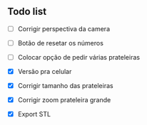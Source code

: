 ## Todo list


- [ ] Corrigir perspectiva da camera
- [ ] Botão de resetar os números
- [ ] Colocar opção de pedir várias prateleiras


- [X] Versão pra celular
- [X] Corrigir tamanho das prateleiras
- [X] Corrigir zoom prateleira grande
- [X] Export STL
